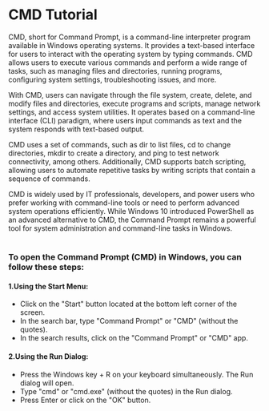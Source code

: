 # CMD Tutorial
CMD, short for Command Prompt, is a command-line interpreter program available in Windows operating systems. It provides a text-based interface for users to interact with the operating system by typing commands. CMD allows users to execute various commands and perform a wide range of tasks, such as managing files and directories, running programs, configuring system settings, troubleshooting issues, and more.
 
With CMD, users can navigate through the file system, create, delete, and modify files and directories, execute programs and scripts, manage network settings, and access system utilities. It operates based on a command-line interface (CLI) paradigm, where users input commands as text and the system responds with text-based output.
 
CMD uses a set of commands, such as dir to list files, cd to change directories, mkdir to create a directory, and ping to test network connectivity, among others. Additionally, CMD supports batch scripting, allowing users to automate repetitive tasks by writing scripts that contain a sequence of commands.
 
CMD is widely used by IT professionals, developers, and power users who prefer working with command-line tools or need to perform advanced system operations efficiently. While Windows 10 introduced PowerShell as an advanced alternative to CMD, the Command Prompt remains a powerful tool for system administration and command-line tasks in Windows.
#
### To open the Command Prompt (CMD) in Windows, you can follow these steps:
 
#### 1.Using the Start Menu:
- Click on the "Start" button located at the bottom left corner of the screen.
- In the search bar, type "Command Prompt" or "CMD" (without the quotes).
- In the search results, click on the "Command Prompt" or "CMD" app.

 
#### 2.Using the Run Dialog:

- Press the Windows key + R on your keyboard simultaneously. The Run dialog will open.
- Type "cmd" or "cmd.exe" (without the quotes) in the Run dialog.
- Press Enter or click on the "OK" button.
